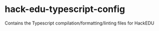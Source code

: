 # hack-edu-typescript-config

Contains the Typescript compilation/formatting/linting files for HackEDU
